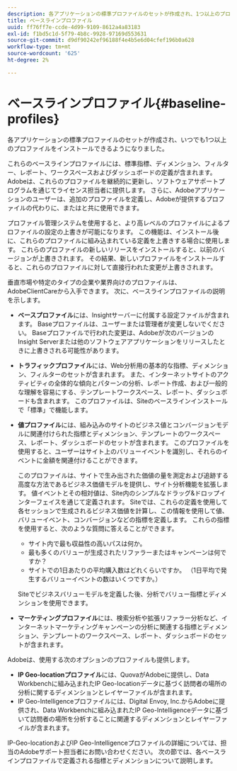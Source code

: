 ```yaml
---
description: 各アプリケーションの標準プロファイルのセットが作成され、1つ以上のプロファイルをいつでもインストールできるようになりました。
title: ベースラインプロファイル
uuid: ff76ff7e-ccde-4d99-9109-8612a4a83183
exl-id: f1bd5c1d-5f79-4b8c-9928-97169d553631
source-git-commit: d9df90242ef96188f4e4b5e6d04cfef196b0a628
workflow-type: tm+mt
source-wordcount: '625'
ht-degree: 2%

---
```


# ベースラインプロファイル{#baseline-profiles}

各アプリケーションの標準プロファイルのセットが作成され、いつでも1つ以上のプロファイルをインストールできるようになりました。

これらのベースラインプロファイルには、標準指標、ディメンション、フィルター、レポート、ワークスペースおよびダッシュボードの定義が含まれます。 Adobeは、これらのプロファイルを継続的に更新し、ソフトウェアサポートプログラムを通じてライセンス担当者に提供します。 さらに、Adobeアプリケーションのユーザーは、追加のプロファイルを定義し、Adobeが提供するプロファイルの代わりに、またはと共に使用できます。

プロファイル管理システムを使用すると、より高レベルのプロファイルによるプロファイルの設定の上書きが可能になります。 この機能は、インストール後に、これらのプロファイルに組み込まれている定義を上書きする場合に使用します。 これらのプロファイルの新しいリリースをインストールすると、以前のバージョンが上書きされます。 その結果、新しいプロファイルをインストールすると、これらのプロファイルに対して直接行われた変更が上書きされます。

垂直市場や特定のタイプの企業や業界向けのプロファイルは、AdobeClientCareから入手できます。 次に、ベースラインプロファイルの説明を示します。

* **ベースプロファイル**&#x200B;には、Insightサーバーに付属する設定ファイルが含まれます。 Baseプロファイルは、ユーザーまたは管理者が変更しないでください。 Baseプロファイルで行われた変更は、Adobeが次のバージョンのInsight Serverまたは他のソフトウェアアプリケーションをリリースしたときに上書きされる可能性があります。
* **トラフィックプロファイル**&#x200B;には、Web分析用の基本的な指標、ディメンション、フィルターのセットが含まれます。 また、インターネットサイトのアクティビティの全体的な傾向とパターンの分析、レポート作成、および一般的な理解を容易にする、テンプレートワークスペース、レポート、ダッシュボードも含まれます。 このプロファイルは、Siteのベースラインインストールで「標準」で機能します。
* **値プロファイル**&#x200B;には、組み込みのサイトのビジネス値とコンバージョンモデルに関連付けられた指標とディメンション、テンプレートのワークスペース、レポート、ダッシュボードのセットが含まれます。 このプロファイルを使用すると、ユーザーはサイト上のバリューイベントを識別し、それらのイベントに金額を関連付けることができます。

   このプロファイルは、サイトで生み出された価値の量を測定および追跡する高度な方法であるビジネス価値モデルを提供し、サイト分析機能を拡張します。 値イベントとその相対値は、Site内のシンプルなドラッグ&amp;ドロップインターフェイスを通じて定義されます。 Siteでは、これらの定義を使用して各セッションで生成されるビジネス価値を計算し、この情報を使用して値、バリューイベント、コンバージョンなどの指標を定義します。 これらの指標を使用すると、次のような質問に答えることができます。

   * サイト内で最も収益性の高いパスは何か。
   * 最も多くのバリューが生成されたリファラーまたはキャンペーンは何ですか？
   * サイトでの1日あたりの平均購入数はどれくらいですか。 （1日平均で発生するバリューイベントの数はいくつですか。）

   Siteでビジネスバリューモデルを定義した後、分析でバリュー指標とディメンションを使用できます。

* **マーケティングプロファイル**&#x200B;には、検索分析や拡張リファラー分析など、インターネットマーケティングキャンペーンの分析に関連する指標とディメンション、テンプレートのワークスペース、レポート、ダッシュボードのセットが含まれます。

Adobeは、使用する次のオプションのプロファイルも提供します。

* **IP Geo-locationプロファイル**&#x200B;には、QuovaがAdobeに提供し、Data Workbenchに組み込まれたIP Geo-locationデータに基づく訪問者の場所の分析に関するディメンションとレイヤーファイルが含まれます。
* IP Geo-Intelligenceプロファイルには、Digital Envoy, Inc.からAdobeに提供され、Data Workbenchに組み込まれたIP Geo-Intelligenceデータに基づいて訪問者の場所を分析することに関連するディメンションとレイヤーファイルが含まれます。

IP-Geo-locationおよびIP Geo-Intelligenceプロファイルの詳細については、担当のAdobeサポート担当者にお問い合わせください。 次の節では、各ベースラインプロファイルで定義される指標とディメンションについて説明します。
